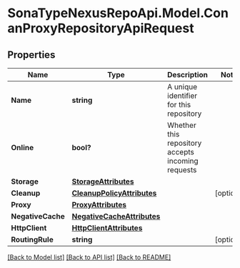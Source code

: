 # SonaTypeNexusRepoApi.Model.ConanProxyRepositoryApiRequest
## Properties

Name | Type | Description | Notes
------------ | ------------- | ------------- | -------------
**Name** | **string** | A unique identifier for this repository | 
**Online** | **bool?** | Whether this repository accepts incoming requests | 
**Storage** | [**StorageAttributes**](StorageAttributes.md) |  | 
**Cleanup** | [**CleanupPolicyAttributes**](CleanupPolicyAttributes.md) |  | [optional] 
**Proxy** | [**ProxyAttributes**](ProxyAttributes.md) |  | 
**NegativeCache** | [**NegativeCacheAttributes**](NegativeCacheAttributes.md) |  | 
**HttpClient** | [**HttpClientAttributes**](HttpClientAttributes.md) |  | 
**RoutingRule** | **string** |  | [optional] 

[[Back to Model list]](../README.md#documentation-for-models) [[Back to API list]](../README.md#documentation-for-api-endpoints) [[Back to README]](../README.md)

